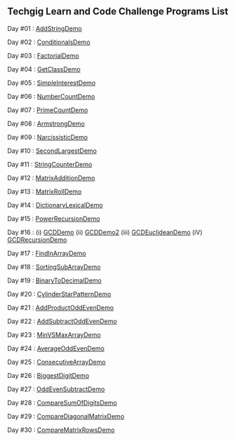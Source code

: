 Techgig Learn and Code Challenge Programs List
----------------------------------------------
Day #01 : <a href="AddStringDemo.java">AddStringDemo</a>

Day #02 : <a href="ConditionalsDemo.java">ConditionalsDemo</a>

Day #03 : <a href="FactorialDemo.java">FactorialDemo</a>

Day #04 : <a href="GetClassDemo.java">GetClassDemo</a>

Day #05 : <a href="SimpleInterestDemo.java">SimpleInterestDemo</a>

Day #06 : <a href="NumberCountDemo.java">NumberCountDemo</a>

Day #07 : <a href="PrimeCountDemo.java">PrimeCountDemo</a>

Day #08 : <a href="ArmstrongDemo.java">ArmstrongDemo</a>

Day #09 : <a href="NarcissisticDemo.java">NarcissisticDemo</a>

Day #10 : <a href="SecondLargestDemo.java">SecondLargestDemo</a>

Day #11 : <a href="StringCounterDemo.java">StringCounterDemo</a>

Day #12 : <a href="MatrixAdditionDemo.java">MatrixAdditionDemo</a>

Day #13 : <a href="MatrixRollDemo.java">MatrixRollDemo</a>

Day #14 : <a href="DictionaryLexicalDemo.java">DictionaryLexicalDemo</a>

Day #15 : <a href="PowerRecursionDemo.java">PowerRecursionDemo</a>

Day #16 : (i) <a href="GCDDemo.java">GCDDemo</a>
         (ii) <a href="GCDDemo2.java">GCDDemo2</a>
        (iii) <a href="GCDEuclideanDemo.java">GCDEuclideanDemo</a>
         (iV) <a href="GCDRecursionDemo.java">GCDRecursionDemo</a>

Day #17 : <a href="FindInArrayDemo.java">FindInArrayDemo</a>

Day #18 : <a href="SortingSubArrayDemo.java">SortingSubArrayDemo</a>

Day #19 : <a href="BinaryToDecimalDemo.java">BinaryToDecimalDemo</a>

Day #20 : <a href="CylinderStarPatternDemo.java">CylinderStarPatternDemo</a>

Day #21 : <a href="AddProductOddEvenDemo.java">AddProductOddEvenDemo</a>

Day #22 : <a href="AddSubtractOddEvenDemo.java">AddSubtractOddEvenDemo</a>

Day #23 : <a href="MinVSMaxArrayDemo.java">MinVSMaxArrayDemo</a>

Day #24 : <a href="AverageOddEvenDemo.java">AverageOddEvenDemo</a>

Day #25 : <a href="ConsecutiveArrayDemo.java">ConsecutiveArrayDemo</a>

Day #26 : <a href="BiggestDigitDemo.java">BiggestDigitDemo</a>

Day #27 : <a href="OddEvenSubtractDemo.java">OddEvenSubtractDemo</a>

Day #28 : <a href="CompareSumOfDigitsDemo.java">CompareSumOfDigitsDemo</a>

Day #29 : <a href="CompareDiagonalMatrixDemo.java">CompareDiagonalMatrixDemo</a>

Day #30 : <a href="CompareMatrixRowsDemo.java">CompareMatrixRowsDemo</a>
